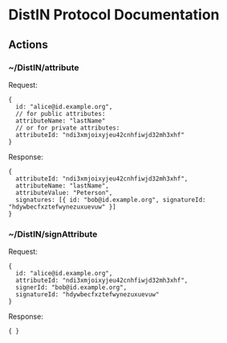# DistIN Protocol Documentation

## Actions

### ~/DistIN/attribute
Request:
~~~
{
  id: "alice@id.example.org",
  // for public attributes:
  attributeName: "lastName"
  // or for private attributes:
  attributeId: "ndi3xmjoixyjeu42cnhfiwjd32mh3xhf"
}
~~~
Response:
~~~
{
  attributeId: "ndi3xmjoixyjeu42cnhfiwjd32mh3xhf",
  attributeName: "lastName",
  attributeValue: "Peterson",
  signatures: [{ id: "bob@id.example.org", signatureId: "hdywbecfxztefwynezuxuevuw" }]
}
~~~

### ~/DistIN/signAttribute
Request:
~~~
{
  id: "alice@id.example.org",
  attributeId: "ndi3xmjoixyjeu42cnhfiwjd32mh3xhf",
  signerId: "bob@id.example.org",
  signatureId: "hdywbecfxztefwynezuxuevuw"
}
~~~
Response:
~~~
{ }
~~~


